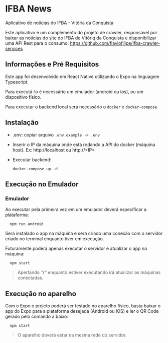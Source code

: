 # IFBA News
Aplicativo de notícias do IFBA - Vitória da Conquista

Este aplicativo é um complemento do projeto de crawler, responsável por baixar as notícias do site do IFBA de Vitóriq da Conquista e disponibilizar uma API Rest para o consumo:
https://github.com/flaviofilipe/ifba-crawler-services

## Informações e Pré Requisitos
Este app foi desenvolvido em React Native utilizando o Expo na linguagem Typescript.

Para executá-lo é necessário um emulador (android ou ios), ou um dispositivo físico.

Para executar o backend local será necessário o `docker` e `docker-compose`

## Instalação
- .env: copiar arquivo `.env.example -> .env`
- Inserir o IP da máquina onde está rodando a API do docker (máquina host). Ex: http://localhost ou http://\<IP>
- Executar backend: 
  
  ```docker-compose up -d```

## Execução no Emulador

### Emulador
Ao executar pela primeira vez em um emulador deverá especificar a plataforma:
```
  npm run android
```

Será instalado o app na máquina e será criado uma conexão com o servidor criado no terminal enquanto tiver em execução.

Futuramente poderá apenas executar o servidor e atualizar o app na máquina:
```
  npm start
```
> Apertando *"r"* enquanto estiver executando irá atualizar as máquinas conectadas.

## Execução no aparelho
Com o Expo o projeto poderá ser testado no aparelho físico, basta baixar o app do Expo para a plataforma desejada (Android ou IOS) e ler o QR Code gerado pelo comando a baixo:

```
  npm start
```
> O aparelho deverá estar na mesma rede do servidor.